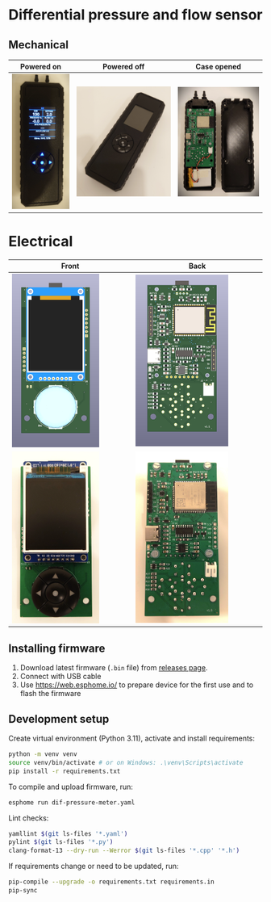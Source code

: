# Differential pressure and flow sensor

## Mechanical

| **Powered on**                    | **Powered off**                  | **Case opened**                  |
|-----------------------------------|----------------------------------|----------------------------------|
| ![](imgs/dpm-power-on-600.png)    | ![](imgs/dpm-power-off-600.png)  | ![](imgs/case-opened-600.png)    |

# Electrical

| **Front**                                                         | **Back**                                                          |
|-------------------------------------------------------------------|-------------------------------------------------------------------|
| <img src="imgs/pcb-model-front-600.png" height="75%" width="75%"> | <img src="imgs/pcb-model-back-600.png" height="75%" width="75%">  |
| <img src="imgs/pcb-front-600.png" height="75%" width="75%">       | <img src="imgs/pcb-back-600.png" height="75%" width="75%">        |

## Installing firmware

1. Download latest firmware (`.bin` file) from [releases page](https://**github**.com/ardiloot/dif-pressure-meter/releases/).
2. Connect with USB cable
3. Use https://web.esphome.io/ to prepare device for the first use and to flash the firmware

## Development setup

Create virtual environment (Python 3.11), activate and install requirements:

```bash
python -m venv venv
source venv/bin/activate # or on Windows: .\venv\Scripts\activate
pip install -r requirements.txt
```

To compile and upload firmware, run:

```bash
esphome run dif-pressure-meter.yaml
```

Lint checks:

```bash
yamllint $(git ls-files '*.yaml')
pylint $(git ls-files '*.py')
clang-format-13 --dry-run --Werror $(git ls-files '*.cpp' '*.h')
```

If requirements change or need to be updated, run:

```bash
pip-compile --upgrade -o requirements.txt requirements.in
pip-sync
```

